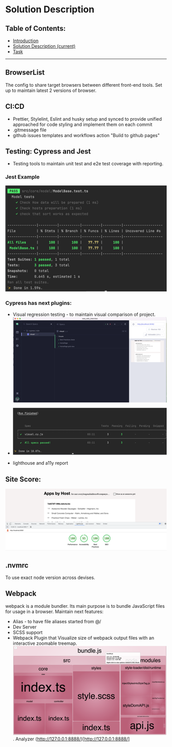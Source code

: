 # Solution Description

## Table of Contents:

- [Introduction](./01-introduction.md)
- [Solution Description (current)](./02-solution-description.md)
- [Task](./03-task.md)

---

## BrowserList

The config to share target browsers between different front-end tools.
Set up to maintain latest 2 versions of browser.

## CI:CD

- Prettier, Stylelint, Eslint and husky setup and synced to provide unified approached for code styling and implement them on each commit
- .gitmessage file
- github issues templates and workflows action "Build to github pages"

## Testing: Cypress and Jest

- Testing tools to maintain unit test and e2e test coverage with reporting.

### Jest Example

![Jest Example](./assets/jest-example.png)

### Cypress has next plugins:

- Visual regression testing - to maintain visual comparison of project.
  ![Visual Regression Testing](./assets/vrt-example.png)

- ![Visual Regression Testing Terminal](./assets/vrt-terminal-example.png)

- lighthouse and a11y report

## Site Score:

![lighthouse-score](./assets/lighthouse-score.png)

## .nvmrc

To use exact node version across devises.

## Webpack

webpack is a module bundler. Its main purpose is to bundle JavaScript files for usage in a browser.
Maintain next features:

- Alias - to have file aliases started from @/
- Dev Server
- SCSS support
- Webpack Plugin that Visualize size of webpack output files with an interactive zoomable treemap.
  ![Webpack Bundle](./assets/webpack-bundle-analyzer.png) . Analyzer (http://127.0.0.1:8888/)[http://127.0.0.1:8888/]
